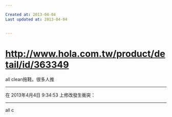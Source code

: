 ```yaml
---

Created at: 2013-04-04
Last updated at: 2013-04-04


---
```


# http://www.hola.com.tw/product/detail/id/363349


all clean拖鞋。很多人推

* * *

在 2013年4月4日 9:34:53 上修改發生衝突：

* * *

all c

